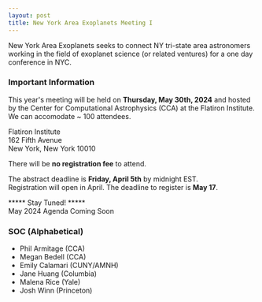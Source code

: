 ```yaml
---
layout: post
title: New York Area Exoplanets Meeting I
---
```


New York Area Exoplanets seeks to connect NY tri-state area astronomers working in the field of exoplanet science (or related ventures) for a one day conference in NYC.

### Important Information
This year's meeting will be held on **Thursday, May 30th, 2024** and hosted by the Center for Computational Astrophysics (CCA) at the Flatiron Institute. <br>
We can accomodate ~ 100 attendees.<br>

Flatiron Institute<br>
162 Fifth Avenue<br>
New York, New York 10010<br>

There will be **no registration fee** to attend.

The abstract deadline is **Friday, April 5th** by midnight EST.<br>
Registration will open in April. The deadline to register is **May 17**.

<p class='message'>
***** Stay Tuned! ***** <br>
May 2024 Agenda Coming Soon
</p>

### SOC (Alphabetical)

* Phil Armitage (CCA)
* Megan Bedell (CCA)
* Emily Calamari (CUNY/AMNH)
* Jane Huang (Columbia)
* Malena Rice (Yale)
* Josh Winn (Princeton)